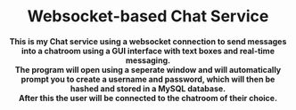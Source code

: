 <h1 align="center">Websocket-based Chat Service</h1>
<h4 align="center">This is my Chat service using a websocket connection to send messages into a chatroom using a GUI interface with text boxes and real-time messaging.<br>
The program will open using a seperate window and will automatically prompt you to create a username and password, which will then be hashed and stored in a MySQL database.<br>
After this the user will be connected to the chatroom of their choice.
</h4>
